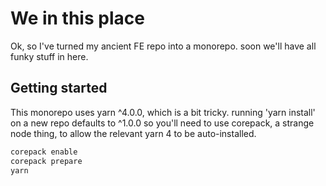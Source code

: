 # We in this place

Ok, so I've turned my ancient FE repo into a monorepo. soon we'll have all funky stuff in here.

## Getting started
This monorepo uses yarn ^4.0.0, which is a bit tricky. running 'yarn install' on a new repo defaults to ^1.0.0
so you'll need to use corepack, a strange node thing, to allow the relevant yarn 4 to be auto-installed.

```bash
corepack enable
corepack prepare
yarn
```
